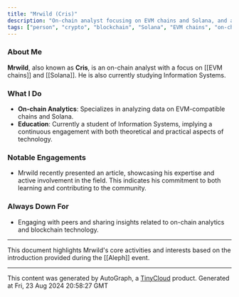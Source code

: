 ```yaml
---
title: "Mrwild (Cris)"
description: "On-chain analyst focusing on EVM chains and Solana, and a student of Information Systems."
tags: ["person", "crypto", "blockchain", "Solana", "EVM chains", "on-chain analytics", "education"]
---
```


### About Me
**Mrwild**, also known as **Cris**, is an on-chain analyst with a focus on [[EVM chains]] and [[Solana]]. He is also currently studying Information Systems.

### What I Do
- **On-chain Analytics**: Specializes in analyzing data on EVM-compatible chains and Solana.
- **Education**: Currently a student of Information Systems, implying a continuous engagement with both theoretical and practical aspects of technology.

### Notable Engagements
- Mrwild recently presented an article, showcasing his expertise and active involvement in the field. This indicates his commitment to both learning and contributing to the community.

### Always Down For
- Engaging with peers and sharing insights related to on-chain analytics and blockchain technology.

---

This document highlights Mrwild's core activities and interests based on the introduction provided during the [[Aleph]] event.

---
This content was generated by AutoGraph, a [TinyCloud](https://tinycloud.xyz/) product.
Generated at Fri, 23 Aug 2024 20:58:27 GMT